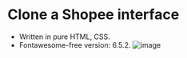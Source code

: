 # Clone a Shopee interface
- Written in pure HTML, CSS.
- Fontawesome-free version: 6.5.2.
![image](https://github.com/user-attachments/assets/c0df4968-be4e-45fc-8446-808bf1f846a6)
